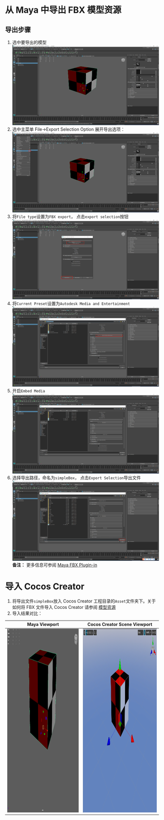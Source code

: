 # 从 Maya 中导出 FBX 模型资源

## 导出步骤
1.  选中要导出的模型
![选择要导出的模型](maya/01-select-mesh.png)
2. 选中主菜单 File->Export Selection Option 展开导出选项：
![导出按钮](maya/02-export-selection-option.png)
3. 将`File type`设置为`FBX export`， 点击`export selection`按钮
![导出选项](maya/03-export-type-selection.png)
4. 将`Current Preset`设置为`Autodesk Media and Entertainment`
![选项设置](maya/04-export-preset-selection.png)
5. 开启`Embed Media`
![开启Embed Media](maya/05-embed-media.png)
6. 选择导出路径，命名为`simpleBox`， 点击`Export Selection`导出文件 
![导出文件](maya/06-export-file.png)
**备注：** 更多信息可参阅 [Maya FBX Plugin-in](https://help.autodesk.com/view/MAYAUL/2022/ENU/index.html?guid=GUID-BD85FA4C-4D40-457C-BE66-47BC08B82FC3)

# 导入 Cocos Creator
1. 将导出文件`simpleBox`放入 Cocos Creator 工程目录的`Asset`文件夹下。关于如何将 FBX 文件导入 Cocos Creator 请参阅 [模型资源](mesh.md)
2. 导入结果对比：

| Maya Viewport                                         | Cocos Creator Scene Viewport                           |
|-------------------------------------------------------|--------------------------------------------------------|
| <img height="600" src="maya/07-1-maya-viewport.png"/> | <img height="600" src="maya/07-2-cocos-viewport.png"/> |
